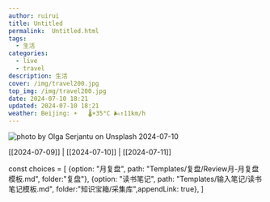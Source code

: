 ```yaml
---
author: ruirui
title: Untitled
permalink:  Untitled.html
tags:
  - 生活
categories:
  - live
  - travel
description: 生活
cover: /img/travel200.jpg
top_img: /img/travel200.jpg
date: 2024-07-10 18:21
updated: 2024-07-10 18:21
weather: Beijing: ☀️   🌡️+35°C 🌬️↑11km/h
---
```

![photo by Olga Serjantu on Unsplash](https://images.unsplash.com/photo-1610462534044-5349e2261b86?crop=entropy&cs=srgb&fm=jpg&ixid=M3wzNjM5Nzd8MHwxfHJhbmRvbXx8fHx8fHx8fDE3MjA2MDY5MTB8&ixlib=rb-4.0.3&q=85&w=1600&h=900)
2024-07-10 

[[2024-07-09]] | [[2024-07-10]] | [[2024-07-11]]

const choices = [
 {option: "月复盘", path: "Templates/复盘/Review月-月复盘模板.md", folder:"复盘"},
 {option: "读书笔记", path: "Templates/输入笔记/读书笔记模板.md", folder:"知识宝箱/采集库",appendLink: true},
]
